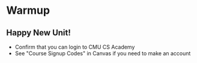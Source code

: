 
# Warmup

## Happy New Unit!
- Confirm that you can login to CMU CS Academy
- See "Course Signup Codes" in Canvas if you need to make an account


